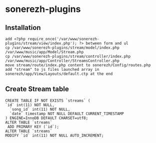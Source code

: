 # sonerezh-plugins

## Installation
	add <?php require_once('/var/www/sonerezh-plugins/stream/view/index.php'); ?> between form and ul
	cp /var/www/sonerezh-plugins/stream/model/index.php /var/www/music/app/Model/Stream.php
	cp /var/www/sonerezh-plugins/stream/controller/index.php /var/www/music/app/Controller/StreamsController.php
	move stream/route/index.php content to sonerezh/Config/routes.php
	add "stream" to js files launched array in sonerezh/app/View/Layouts/default.ctp at the end

## Create Stream table
	CREATE TABLE IF NOT EXISTS `streams` (
	`id` int(11) NOT NULL,
	  `song_id` int(11) NOT NULL,
	  `date` timestamp NOT NULL DEFAULT CURRENT_TIMESTAMP
	) ENGINE=InnoDB DEFAULT CHARSET=utf8;
	ALTER TABLE `streams`
	 ADD PRIMARY KEY (`id`);
	ALTER TABLE `streams`
	MODIFY `id` int(11) NOT NULL AUTO_INCREMENT;

